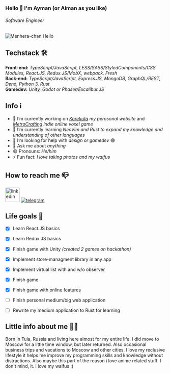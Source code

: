 ### Hello 👋 I'm Ayman (or Aiman as you like)
###### *Software Engineer*

![Menhera-chan Hello](https://i.pinimg.com/originals/03/1d/1c/031d1c30843683ff843a9fd52b5b5796.png)

## Techstack 🛠
**Front-end:** *TypeScript/JavaScript, LESS/SASS/StyledComponents/CSS Modules, React.JS, Redux.JS/MobX, webpack, Fresh*  
**Back-end:** *TypeScript/JavaScript, Express.JS, MongoDB, GraphQL/REST, Deno, Python 3, Rust*  
**Gamedev:** *Unity, Godot or Phaser/Excalibur.JS*

## Info ℹ️
- 🔭 I’m currently working on *[Korekuta](https://korekuta.ru) my perosonal website* and *[MetroCrafting](https://metrocrafting.korekuta.ru) indie online voxel game*
- 🌱 I’m currently learning *NeoVim and Rust to expand my knowledge and understanding of other languages*
- 🤔 I’m looking for help with *design or gamedev* 😅
- 💬 Ask me about *anything*
- 😄 Pronouns: *He/him*
- ⚡ Fun fact: *I love taking photos and my waifus*

## How to reach me 📪
[<img src="https://img.icons8.com/android/45/0077b5/linkedin.png" alt='linkedin' height='45'>](https://www.linkedin.com/in/aymandev/) [<img src="https://img.icons8.com/ios-filled/50/0088CC/telegram-app.png" alt="telegram">](http://t.me/AymanDev) 


## Life goals 📝
- [X] Learn React.JS basics
- [X] Learn Redux.JS basics
- [X] Finish game with Unity *(created 2 games on hackathon)*
- [X] Implement store-managment library in any app
- [X] Implement virtual list with and w/o observer 
- [X] Finish game
- [X] Finish game with online features
- [ ] Finish personal medium/big web application
- [ ] Rewrite my medium application to Rust for learning


## Little info about me 🫶🏻
Born in Tula, Russia and living here almost for my entire life. I did move to Moscow for a little time window, but later returned. Also occasional business trips and vacations to Moscow and other cities. I love my reclusive lifestyle it helps me improve my programming skills and knowledge without distractions. Also maybe this part of the reason i love anime related stuff. I don't mind, it. I love my waifus ;)
